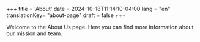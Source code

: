 +++
title = 'About'
date = 2024-10-18T11:14:10-04:00
lang = "en"
translationKey= "about-page"
draft = false
+++

Welcome to the About Us page. Here you can find more information about our mission and team.